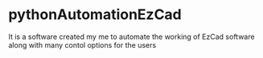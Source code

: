 # pythonAutomationEzCad
It is a software created my me to automate the working of EzCad software along with many contol options for the users
